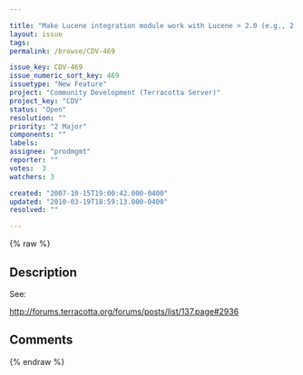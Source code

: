 ```yaml
---

title: "Make Lucene integration module work with Lucene > 2.0 (e.g., 2.1 & 2.2)"
layout: issue
tags: 
permalink: /browse/CDV-469

issue_key: CDV-469
issue_numeric_sort_key: 469
issuetype: "New Feature"
project: "Community Development (Terracotta Server)"
project_key: "CDV"
status: "Open"
resolution: ""
priority: "2 Major"
components: ""
labels: 
assignee: "prodmgmt"
reporter: ""
votes:  3
watchers: 3

created: "2007-10-15T19:00:42.000-0400"
updated: "2010-03-19T18:59:13.000-0400"
resolved: ""

---
```




{% raw %}



## Description

<div markdown="1" class="description">

See:

http://forums.terracotta.org/forums/posts/list/137.page#2936

</div>

## Comments



{% endraw %}
